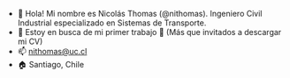 - 👋 Hola! Mi nombre es Nicolás Thomas (@nithomas). Ingeniero Civil Industrial especializado en Sistemas de Transporte.
- 👀 Estoy en busca de mi primer trabajo 👀 (Más que invitados a descargar mi CV)
- 📫 nithomas@uc.cl
- 🏠 Santiago, Chile


